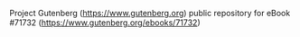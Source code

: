 Project Gutenberg (https://www.gutenberg.org) public repository
for eBook #71732 (https://www.gutenberg.org/ebooks/71732)
